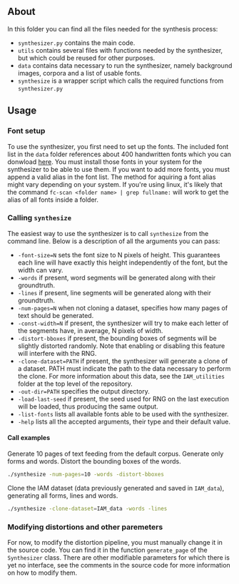 ## About

In this folder you can find all the files needed for the synthesis process:
* `synthesizer.py` contains the main code.
* `utils` contains several files with functions needed by the synthesizer, but which could be reused for other purposes.
* `data` contains data necessary to run the synthesizer, namely background images, corpora and a list of usable fonts.
* `synthesize` is a wrapper script which calls the required functions from `synthesizer.py`

## Usage

### Font setup
To use the synthesizer, you first need to set up the fonts. The included font list in the `data` folder references about 400 handwritten fonts which you can donwload [here](https://drive.google.com/file/d/1fd9qU3OtYWGMT4PYrcLzYh-I2rlQfqMw/view?usp=sharing). You must install those fonts in your system for the synthesizer to be able to use them. If you want to add more fonts, you must append a valid alias in the font list. The method for aquiring a font alias might vary depending on your system. If you're using linux, it's likely that the command `fc-scan <folder name> | grep fullname:` will work to get the alias of all fonts inside a folder.

### Calling `synthesize`

The easiest way to use the synthesizer is to call `synthesize` from the command line.
Below is a description of all the arguments you can pass:
* `-font-size=N` sets the font size to N pixels of height. This guarantees each line will have exactly this height independently of the font, but the width can vary.
* `-words` if present, word segments will be generated along with their groundtruth.
* `-lines` if present, line segments will be generated along with their groundtruth.
* `-num-pages=N` when not cloning a dataset, specifies how many pages of text should be generated.
* `-const-width=N` if present, the synthesizer will try to make each letter of the segments have, in average, N pixels of width.
* `-distort-bboxes` if present, the bounding boxes of segments will be slightly distorted randomly. Note that enabling or disabling this feature will interfere with the RNG.
* `-clone-dataset=PATH` if present, the synthesizer will generate a clone of a dataset. PATH must indicate the path to the data necessary to perform the clone. For more information about this data, see the `IAM_utilities` folder at the top level of the repository.
* `-out-dir=PATH` specifies the output directory.
* `-load-last-seed` if present, the seed used for RNG on the last execution will be loaded, thus producing the same output.
* `-list-fonts` lists all available fonts able to be used with the synthesizer.
* `-help` lists all the accepted arguments, their type and their default value.

#### Call examples

Generate 10 pages of text feeding from the default corpus. Generate only forms and words. Distort the bounding boxes of the words.
```bash
./synthesize -num-pages=10 -words -distort-bboxes
```
Clone the IAM dataset (data previously generated and saved in `IAM_data`), generating all forms, lines and words.
```bash
./synthesize -clone-dataset=IAM_data -words -lines
```

### Modifying distortions and other paremeters

For now, to modify the distortion pipeline, you must manually change it in the source code. You can find it in the function `generate_page` of the `Synthesizer` class.
There are other modifiable parameters for which there is yet no interface, see the comments in the source code for more information on how to modify them.

